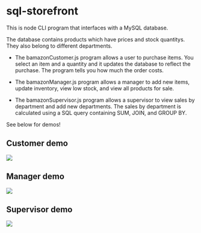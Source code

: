# sql-storefront
This is node CLI program that interfaces with a MySQL database.

The database contains products which have prices and stock quantitys. They also belong to different departments.

* The bamazonCustomer.js program allows a user to purchase items. You select an item and a quantity and it updates the database to reflect the purchase. The program tells you how much the order costs.

* The bamazonManager.js program allows a manager to add new items, update inventory, view low stock, and view all products for sale.

* The bamazonSupervisor.js program allows a supervisor to view sales by department and add new departments. The sales by department is calculated using a SQL query containing SUM, JOIN, and GROUP BY.

See below for demos!
## Customer demo
![](https://i.imgur.com/a09poU9.gif)
## Manager demo
![](https://i.imgur.com/4pzU5h8.gif)
## Supervisor demo
![](https://i.imgur.com/auvSM3c.gif)
